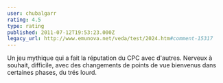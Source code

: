 ```yaml
---
user: chubalgarr
rating: 4.5
type: rating
published: 2011-07-12T19:53:23.000Z
legacy_url: http://www.emunova.net/veda/test/2024.htm#comment-15317
---
```

Un jeu mythique qui a fait la réputation du CPC avec d'autres. Nerveux à souhait, difficile, avec des changements de points de vue bienvenus dans certaines phases, du trés lourd.